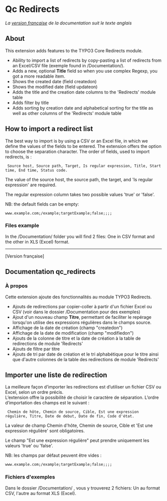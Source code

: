 Qc Redirects
==============================================================
*La [version française](#documentation-qc_redirects) de la documentation suit le texte anglais*

## About
This extension adds features to the TYPO3 Core Redirects module.

- Ability to import a list of redirects by copy-pasting a list of redirects from an Excel/CSV file (exemple found in /Documentation/).
- Adds a new, optional **Title** field so when you use complex Regexp, you got a more readable item. 
- Shows the created date (field createdon)
- Shows the modified date (field updateon)
- Adds the title and the creation date columns to the 'Redirects' module table
- Adds filter by title
- Adds sorting by creation date and alphabetical sorting for the title as well as other columns of the 'Redirects' module table

## How to import a redirect list
The best way to import is by using a CSV or an Excel file, in which we define the values of the fields to be entered.
The extension offers the option to choose the separation character.
The order of fields, used to import redirects, is : 

     Source host, Source path, Target, Is regular expression, Title, Start time, End time, Status code. 

The value of the source host, the source path, the target, and 'Is regular expression' are required.

The regular expression column takes two possible values 'true' or 'false'.

NB: the default fields can be empty:

    www.example.com;/example;targetExample;false;;;;

### Files example
In the /Documentation/ folder you will find 2 files: One in CSV format and the other in XLS (Excel) format.


-----------

[Version française]

## Documentation qc_redirects

### À propos
Cette extension ajoute des fonctionnalités au module TYPO3 Redirects.

- Ajouts de redirections par copier-coller à partir d'un fichier Excel ou CSV (voir dans le dossier /Documentation pour des exemples)
- Ajout d'un nouveau champ **Titre**, permettant de faciliter le repérage lorsqu'on utilise des expressions régulières dans le champs source.
- Affichage de la date de création (champ "createdon")
- Affichage de la date de modification (champ "modifiedon")
- Ajouts de la colonne de titre et la date de création à la table de redirections de module 'Redirects'
- Ajouts de filtre par titre
- Ajouts de tri par date de création et le tri alphabétique pour le titre ainsi que d'autre colonnes de la table des redirections de module 'Redirects'

## Importer une liste de redirection
La meilleure façon d’importer les redirections est d’utiliser un fichier CSV ou Excel, selon un ordre précis.  
L’extension offre la possibilité de choisir le caractère de séparation.
L’ordre d’importation des champs est le suivant :

     Chemin de hôte, Chemin de source, Cible, Est une expression régulière, Titre, Date de debut, Date de fin, Code d'état. 

La valeur de champ Chemin d'hôte, Chemin de source, Cible et 'Est une expression régulière' sont obligatoires.

Le champ "Est une expression régulière" peut prendre uniquement les valeurs 'true' ou 'false'.

NB: les champs par défaut peuvent être vides : 

    www.example.com;/example;targetExample;false;;;;


### Fichiers d'exemples
Dans le dossier /Documentation/ , vous y trouverez 2 fichiers: Un au format CSV, l'autre au format XLS (Excel).
